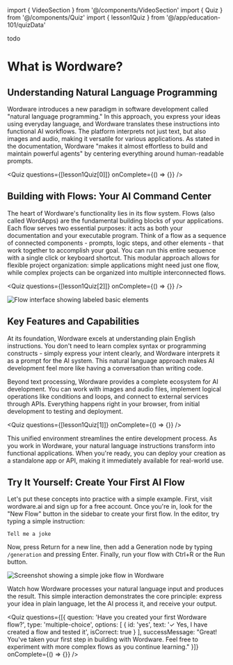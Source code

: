import { VideoSection } from '@/components/VideoSection'
import { Quiz } from '@/components/Quiz'
import { lesson1Quiz } from '@/app/education-101/quizData'

<VideoSection>
todo
</VideoSection>

# What is Wordware?

## Understanding Natural Language Programming

Wordware introduces a new paradigm in software development called "natural language programming." In this approach, you express your ideas using everyday language, and Wordware translates these instructions into functional AI workflows. The platform interprets not just text, but also images and audio, making it versatile for various applications. As stated in the documentation, Wordware "makes it almost effortless to build and maintain powerful agents" by centering everything around human-readable prompts.

<Quiz questions={[lesson1Quiz[0]]} onComplete={() => {}} />

## Building with Flows: Your AI Command Center

The heart of Wordware's functionality lies in its flow system. Flows (also called WordApps) are the fundamental building blocks of your applications. Each flow serves two essential purposes: it acts as both your documentation and your executable program. Think of a flow as a sequence of connected components - prompts, logic steps, and other elements - that work together to accomplish your goal. You can run this entire sequence with a single click or keyboard shortcut. This modular approach allows for flexible project organization: simple applications might need just one flow, while complex projects can be organized into multiple interconnected flows.

<Quiz questions={[lesson1Quiz[2]]} onComplete={() => {}} />

<div className="my-8 -mx-4 sm:-mx-6">
  <img 
    src="https://placehold.co/1200x600/e5e7eb/475569?text=Image+showing+an+empty+flow+with+some+basic+elements+labeled" 
    alt="Flow interface showing labeled basic elements"
    className="w-full block"
  />
</div>

## Key Features and Capabilities

At its foundation, Wordware excels at understanding plain English instructions. You don't need to learn complex syntax or programming constructs - simply express your intent clearly, and Wordware interprets it as a prompt for the AI system. This natural language approach makes AI development feel more like having a conversation than writing code.

Beyond text processing, Wordware provides a complete ecosystem for AI development. You can work with images and audio files, implement logical operations like conditions and loops, and connect to external services through APIs. Everything happens right in your browser, from initial development to testing and deployment.

<Quiz questions={[lesson1Quiz[1]]} onComplete={() => {}} />

This unified environment streamlines the entire development process. As you work in Wordware, your natural language instructions transform into functional applications. When you're ready, you can deploy your creation as a standalone app or API, making it immediately available for real-world use.

## Try It Yourself: Create Your First AI Flow

Let's put these concepts into practice with a simple example. First, visit wordware.ai and sign up for a free account. Once you're in, look for the "New Flow" button in the sidebar to create your first flow. In the editor, try typing a simple instruction:

```
Tell me a joke
```

Now, press Return for a new line, then add a Generation node by typing `/generation` and pressing Enter. Finally, run your flow with Ctrl+R or the Run button.

<div className="my-8 -mx-4 sm:-mx-6">
  <img 
    src="https://placehold.co/1200x600/e5e7eb/475569?text=Screenshot+of+the+joke+flow" 
    alt="Screenshot showing a simple joke flow in Wordware"
    className="w-full block"
  />
</div>

Watch how Wordware processes your natural language input and produces the result. This simple interaction demonstrates the core principle: express your idea in plain language, let the AI process it, and receive your output.

<Quiz 
  questions={[{
    question: 'Have you created your first Wordware flow?',
    type: 'multiple-choice',
    options: [
      { id: 'yes', text: '✓ Yes, I have created a flow and tested it', isCorrect: true }
    ],
    successMessage: "Great! You've taken your first step in building with Wordware. Feel free to experiment with more complex flows as you continue learning."
  }]} 
  onComplete={() => {}} 
/>